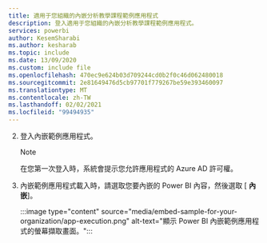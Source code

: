 ```yaml
---
title: 適用于您組織的內嵌分析教學課程範例應用程式
description: 登入適用于您組織的內嵌分析教學課程範例應用程式。
services: powerbi
author: KesemSharabi
ms.author: kesharab
ms.topic: include
ms.date: 13/09/2020
ms.custom: include file
ms.openlocfilehash: 470ec9e624b03d709244cd0b2f0c46d062480018
ms.sourcegitcommit: 2e81649476d5cb97701f779267be59e393460097
ms.translationtype: MT
ms.contentlocale: zh-TW
ms.lasthandoff: 02/02/2021
ms.locfileid: "99494935"
---
```

2. 登入內嵌範例應用程式。

    >[!NOTE]
    >在您第一次登入時，系統會提示您允許應用程式的 Azure AD 許可權。

3. 內嵌範例應用程式載入時，請選取您要內嵌的 Power BI 內容，然後選取 [ **內嵌**]。

    :::image type="content" source="media/embed-sample-for-your-organization/app-execution.png" alt-text="顯示 Power BI 內嵌範例應用程式的螢幕擷取畫面。":::